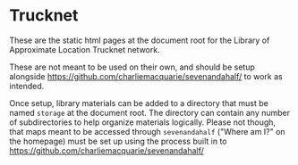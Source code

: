 # Trucknet

These are the static html pages at the document root for the Library of Approximate Location Trucknet network. 

These are not meant to be used on their own, and should be setup alongside <https://github.com/charliemacquarie/sevenandahalf/> to work as intended.

Once setup, library materials can be added to a directory that must be named `storage` at the document root. The directory can contain any number of subdirectories to help organize materials logically. Please not though, that maps meant to be accessed through `sevenandahalf` ("Where am I?" on the homepage) must be set up using the process built in to <https://github.com/charliemacquarie/sevenandahalf/>
